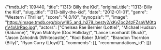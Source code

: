 {"tmdb_id": 109440, "title": "1313: Billy the Kid", "original_title": "1313: Billy the Kid", "slug_title": "1313-billy-the-kid", "date": "2012-01-01", "genre": "Western / Thriller", "score": "4.0/10", "synopsis": "", "image": "https://image.tmdb.org/t/p/w185_and_h278_bestv2/xKvZoc24zFZsaVM0tqnV4xUrRao.jpg", "actors": ["Chelsea Rae Bernier (Lottie)", "Michael Hudson (Rabanne)", "Ryan McIntyre (Doc Holliday)", "Lance Leonhardt (Buck)", "Jason Zahodnik (Whitecastle)", "Kodi Baker (Uriel)", "Brandon Thornton (Billy)", "Ryan Curry (Lloyd)"], "comments": [], "recommandations_id": []}